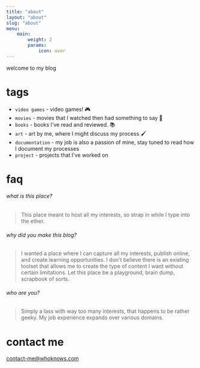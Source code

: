 ```yaml
---
title: "about"
layout: "about"
slug: "about"
menu:
    main:
        weight: 2
        params: 
            icon: user
---
```


welcome to my blog 

# tags
* `video games` - video games!  🎮
* `movies` - movies that I watched then had something to say  🎥
* `books` - books I've read and reviewed.  📚
* `art` - art by me, where I might discuss my process  🖌️
* `documentation` - my job is also a passion of mine, stay tuned to read how I document my processes 
*  `project` - projects that I've worked on 

# faq
###### what is this place?
> This place meant to host all my interests, so strap in while I type into the ether.
###### why did you make this blog?
> I wanted a place where I can capture all my interests, publish online, and create learning opportunities. I don't believe there is an existing toolset that allows me to create the type of content I want without certain limitations. Let this place be a playground, brain dump, scrapbook of sorts. 
###### who are you?
> Simply a lass with way too many interests, that happens to be rather geeky. My job experience expands over various domains. 

# contact me
contact-me@whoknows.com